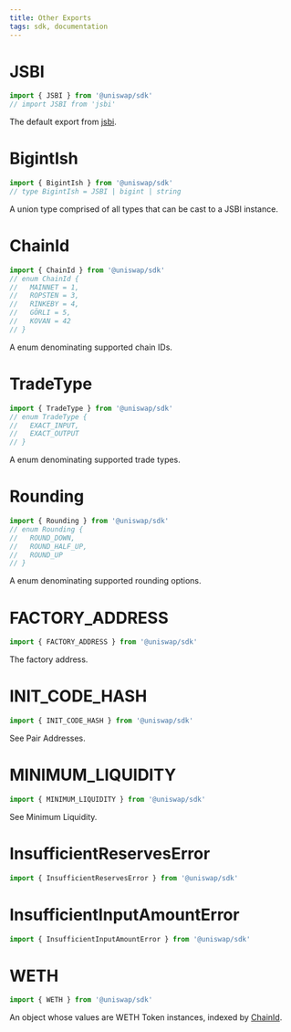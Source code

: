 ```yaml
---
title: Other Exports
tags: sdk, documentation
---
```


# JSBI

```typescript
import { JSBI } from '@uniswap/sdk'
// import JSBI from 'jsbi'
```

The default export from [jsbi](https://github.com/GoogleChromeLabs/jsbi).

# BigintIsh

```typescript
import { BigintIsh } from '@uniswap/sdk'
// type BigintIsh = JSBI | bigint | string
```

A union type comprised of all types that can be cast to a JSBI instance.

# ChainId

```typescript
import { ChainId } from '@uniswap/sdk'
// enum ChainId {
//   MAINNET = 1,
//   ROPSTEN = 3,
//   RINKEBY = 4,
//   GÖRLI = 5,
//   KOVAN = 42
// }
```

A enum denominating supported chain IDs.

# TradeType 

```typescript
import { TradeType } from '@uniswap/sdk'
// enum TradeType {
//   EXACT_INPUT,
//   EXACT_OUTPUT
// }
```

A enum denominating supported trade types.

# Rounding

```typescript
import { Rounding } from '@uniswap/sdk'
// enum Rounding {
//   ROUND_DOWN,
//   ROUND_HALF_UP,
//   ROUND_UP
// }
```

A enum denominating supported rounding options.

# FACTORY_ADDRESS

```typescript
import { FACTORY_ADDRESS } from '@uniswap/sdk'
```

The <Link to='/docs/v2/smart-contracts/factory/#address'>factory address</Link>.

# INIT_CODE_HASH

```typescript
import { INIT_CODE_HASH } from '@uniswap/sdk'
```

See <Link to='/docs/v2/smart-contracts/factory/#address'>Pair Addresses</Link>.

# MINIMUM_LIQUIDITY

```typescript
import { MINIMUM_LIQUIDITY } from '@uniswap/sdk'
```

See <Link to='/docs/v2/smart-contracts/architecture/#minimum-liquidity'>Minimum Liquidity</Link>.

# InsufficientReservesError

```typescript
import { InsufficientReservesError } from '@uniswap/sdk'
```

# InsufficientInputAmountError

```typescript
import { InsufficientInputAmountError } from '@uniswap/sdk'
```

# WETH

```typescript
import { WETH } from '@uniswap/sdk'
```

An object whose values are <Link to='/docs/v2/smart-contracts/router/#weth'>WETH</Link> <Link to='/docs/v2/SDK/token'>Token</Link> instances, indexed by [ChainId](#chainid).
